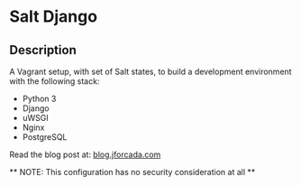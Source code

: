 # Salt Django

## Description
A Vagrant setup, with set of Salt states, to build a development environment with the following stack:

- Python 3
- Django
- uWSGI
- Nginx
- PostgreSQL

Read the blog post at: [blog.jforcada.com](www.google.com)

** NOTE: This configuration has no security consideration at all **